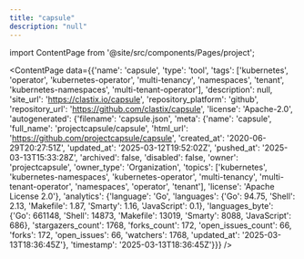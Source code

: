 ```yaml
---
title: "capsule"
description: "null"
---
```

import ContentPage from '@site/src/components/Pages/project';

<ContentPage
    data={{'name': 'capsule', 'type': 'tool', 'tags': ['kubernetes', 'operator', 'kubernetes-operator', 'multi-tenancy', 'namespaces', 'tenant', 'kubernetes-namespaces', 'multi-tenant-operator'], 'description': null, 'site_url': 'https://clastix.io/capsule', 'repository_platform': 'github', 'repository_url': 'https://github.com/clastix/capsule', 'license': 'Apache-2.0', 'autogenerated': {'filename': 'capsule.json', 'meta': {'name': 'capsule', 'full_name': 'projectcapsule/capsule', 'html_url': 'https://github.com/projectcapsule/capsule', 'created_at': '2020-06-29T20:27:51Z', 'updated_at': '2025-03-12T19:52:02Z', 'pushed_at': '2025-03-13T15:33:28Z', 'archived': false, 'disabled': false, 'owner': 'projectcapsule', 'owner_type': 'Organization', 'topics': ['kubernetes', 'kubernetes-namespaces', 'kubernetes-operator', 'multi-tenancy', 'multi-tenant-operator', 'namespaces', 'operator', 'tenant'], 'license': 'Apache License 2.0'}, 'analytics': {'language': 'Go', 'languages': {'Go': 94.75, 'Shell': 2.13, 'Makefile': 1.87, 'Smarty': 1.16, 'JavaScript': 0.1}, 'languages_byte': {'Go': 661148, 'Shell': 14873, 'Makefile': 13019, 'Smarty': 8088, 'JavaScript': 686}, 'stargazers_count': 1768, 'forks_count': 172, 'open_issues_count': 66, 'forks': 172, 'open_issues': 66, 'watchers': 1768, 'updated_at': '2025-03-13T18:36:45Z'}, 'timestamp': '2025-03-13T18:36:45Z'}}}
/>
